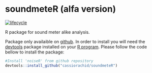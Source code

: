 # soundmeteR (alfa version)

[![lifecycle](https://img.shields.io/badge/lifecycle-experimental-orange.svg)](https://www.tidyverse.org/lifecycle/#stable)

R package for sound meter alike analysis.

Package only availaible on [github](http://github.com/). In order to install you will need the [devtools](https://cran.r-project.org/package=devtools) package installed on your [R program](https://www.r-project.org/). Please follow the code bellow to install the package:

```r
#Install 'noiseR' from github repository
devtools::install_github("cassiorachid/soundmeteR")
```
